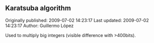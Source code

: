## Karatsuba algorithm

Originally published: 2009-07-02 14:23:17
Last updated: 2009-07-02 14:23:17
Author: Guillermo López

Used to multiply big integers (visible difference with >400bits).